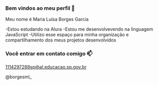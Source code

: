 ### Bem vindos ao meu perfil 💙

Meu nome é Maria Luísa Borges Garcia 

-Estou estudando na Alura
-Estou me desenvolvevendo na linguagem JavaScript
-Utilizo esse espaço para minha organização e compartilhamento dos meus projetos desenvolvidos 

### Você entrar em contato comigo 📫
1114297288sp@al.educacao.sp.gov.br

@borgesml_

